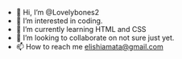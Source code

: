 - 👋 Hi, I’m @Lovelybones2
- 👀 I’m interested in coding.
- 🌱 I’m currently learning HTML and CSS
- 💞️ I’m looking to collaborate on not sure just yet. 
- 📫 How to reach me elishiamata@gmail.com

<!---
Lovelybones2/Lovelybones2 is a ✨ special ✨ repository because its `README.md` (this file) appears on your GitHub profile.
You can click the Preview link to take a look at your changes.
--->
